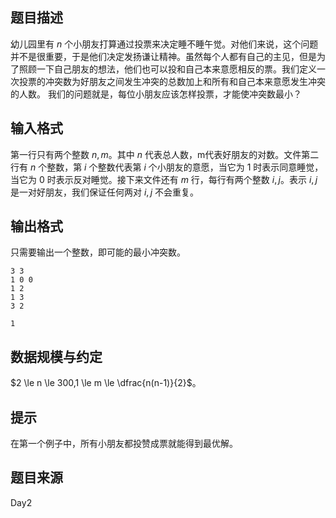 ## 题目描述

幼儿园里有 $n$ 个小朋友打算通过投票来决定睡不睡午觉。对他们来说，这个问题并不是很重要，于是他们决定发扬谦让精神。虽然每个人都有自己的主见，但是为了照顾一下自己朋友的想法，他们也可以投和自己本来意愿相反的票。我们定义一次投票的冲突数为好朋友之间发生冲突的总数加上和所有和自己本来意愿发生冲突的人数。
我们的问题就是，每位小朋友应该怎样投票，才能使冲突数最小？

## 输入格式

第一行只有两个整数 $n,m$。其中 $n$ 代表总人数，m代表好朋友的对数。文件第二行有 $n$ 个整数，第 $i$ 个整数代表第 $i$ 个小朋友的意愿，当它为 $1$ 时表示同意睡觉，当它为 $0$ 时表示反对睡觉。接下来文件还有 $m$ 行，每行有两个整数 $i,j$。表示 $i,j$ 是一对好朋友，我们保证任何两对 $i,j$ 不会重复。

## 输出格式

只需要输出一个整数，即可能的最小冲突数。

```input1
3 3
1 0 0
1 2
1 3
3 2
```

```output1
1
```

## 数据规模与约定

$2 \le n \le 300,1 \le m \le \dfrac{n(n-1)}{2}$。

## 提示

在第一个例子中，所有小朋友都投赞成票就能得到最优解。

## 题目来源

Day2

